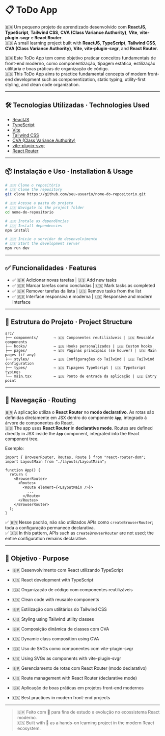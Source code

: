 # 📋 ToDo App

🇧🇷 Um pequeno projeto de aprendizado desenvolvido com **ReactJS**, **TypeScript**, **Tailwind CSS**, **CVA (Class Variance Authority)**, **Vite**, **vite-plugin-svgr** e **React Router**.  
🇺🇸 A small learning project built with **ReactJS**, **TypeScript**, **Tailwind CSS**, **CVA (Class Variance Authority)**, **Vite**, **vite-plugin-svgr**, and **React Router**.

🇧🇷 Este ToDo App tem como objetivo praticar conceitos fundamentais de front-end moderno, como componentização, tipagem estática, estilização utilitária e boas práticas de organização de código.  
🇺🇸 This ToDo App aims to practice fundamental concepts of modern front-end development such as componentization, static typing, utility-first styling, and clean code organization.

---

## 🛠️ Tecnologias Utilizadas · Technologies Used

- [ReactJS](https://reactjs.org/)
- [TypeScript](https://www.typescriptlang.org/)
- [Vite](https://vitejs.dev/)
- [Tailwind CSS](https://tailwindcss.com/)
- [CVA (Class Variance Authority)](https://cva.style/)
- [vite-plugin-svgr](https://github.com/pd4d10/vite-plugin-svgr)
- [React Router](https://reactrouter.com/)

---

## 📦 Instalação e Uso · Installation & Usage

```bash
# 🇧🇷 Clone o repositório
# 🇺🇸 Clone the repository
git clone https://github.com/seu-usuario/nome-do-repositorio.git

# 🇧🇷 Acesse a pasta do projeto
# 🇺🇸 Navigate to the project folder
cd nome-do-repositorio

# 🇧🇷 Instale as dependências
# 🇺🇸 Install dependencies
npm install

# 🇧🇷 Inicie o servidor de desenvolvimento
# 🇺🇸 Start the development server
npm run dev
```

---

## ✅ Funcionalidades · Features

- ✅ 🇧🇷 Adicionar novas tarefas | 🇺🇸 Add new tasks  
- ✅ 🇧🇷 Marcar tarefas como concluídas | 🇺🇸 Mark tasks as completed  
- ✅ 🇧🇷 Remover tarefas da lista | 🇺🇸 Remove tasks from the list  
- ✅ 🇧🇷 Interface responsiva e moderna | 🇺🇸 Responsive and modern interface  

---

## 📁 Estrutura do Projeto · Project Structure

```
src/
├── components/       → 🇧🇷 Componentes reutilizáveis | 🇺🇸 Reusable components
├── hooks/            → 🇧🇷 Hooks personalizados | 🇺🇸 Custom hooks
├── pages/            → 🇧🇷 Páginas principais (se houver) | 🇺🇸 Main pages (if any)
├── styles/           → 🇧🇷 Configurações do Tailwind | 🇺🇸 Tailwind configuration
├── types/            → 🇧🇷 Tipagens TypeScript | 🇺🇸 TypeScript typings
└── main.tsx          → 🇧🇷 Ponto de entrada da aplicação | 🇺🇸 Entry point
```

---

## 🧭 Navegação · Routing

🇧🇷 A aplicação utiliza o **React Router** no **modo declarativo**. As rotas são definidas diretamente em JSX dentro do componente **`App`**, integrado à árvore de componentes do React.  
🇺🇸 The app uses **React Router** in **declarative mode**. Routes are defined directly in JSX inside the **`App`** component, integrated into the React component tree.

Exemplo:

```tsx
import { BrowserRouter, Routes, Route } from "react-router-dom";
import LayoutMain from "./layouts/LayoutMain";

function App() {
  return (
    <BrowserRouter>
      <Routes>
        <Route element={<LayoutMain />}>
          ...
        </Route>
      </Routes>
    </BrowserRouter>
  );
}
```

✅ 🇧🇷 Nesse padrão, não são utilizados APIs como `createBrowserRouter`; toda a configuração permanece declarativa.  
✅ 🇺🇸 In this pattern, APIs such as `createBrowserRouter` are not used; the entire configuration remains declarative.

---

## 🎯 Objetivo · Purpose

- 🇧🇷 Desenvolvimento com React utilizando TypeScript  
- 🇺🇸 React development with TypeScript  

- 🇧🇷 Organização de código com componentes reutilizáveis  
- 🇺🇸 Clean code with reusable components  

- 🇧🇷 Estilização com utilitários do Tailwind CSS  
- 🇺🇸 Styling using Tailwind utility classes  

- 🇧🇷 Composição dinâmica de classes com CVA  
- 🇺🇸 Dynamic class composition using CVA  

- 🇧🇷 Uso de SVGs como componentes com vite-plugin-svgr  
- 🇺🇸 Using SVGs as components with vite-plugin-svgr  

- 🇧🇷 Gerenciamento de rotas com React Router (modo declarativo)  
- 🇺🇸 Route management with React Router (declarative mode)  

- 🇧🇷 Aplicação de boas práticas em projetos front-end modernos  
- 🇺🇸 Best practices in modern front-end projects  

---

> 🇧🇷 Feito com 💙 para fins de estudo e evolução no ecossistema React moderno.  
> 🇺🇸 Built with 💙 as a hands-on learning project in the modern React ecosystem.